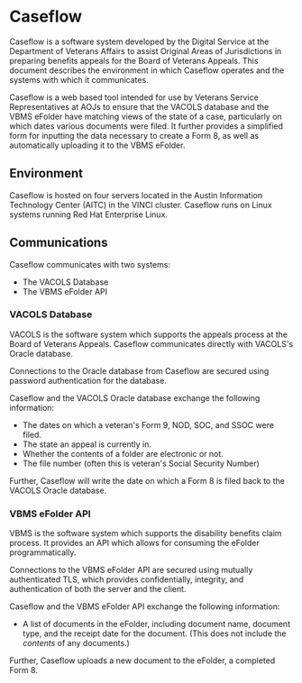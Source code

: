 # Caseflow

Caseflow is a software system developed by the Digital Service at the Department of Veterans Affairs to assist Original Areas of Jurisdictions in preparing benefits appeals for the Board of Veterans Appeals. This document describes the environment in which Caseflow operates and the systems with which it communicates.

Caseflow is a web based tool intended for use by Veterans Service Representatives at AOJs to ensure that the VACOLS database and the VBMS eFolder have matching views of the state of a case, particularly on which dates various documents were filed. It further provides a simplified form for inputting the data necessary to create a Form 8, as well as automatically uploading it to the VBMS eFolder.

## Environment

Caseflow is hosted on four servers located in the Austin Information Technology Center (AITC) in the VINCI cluster. Caseflow runs on Linux systems running Red Hat Enterprise Linux.

## Communications

Caseflow communicates with two systems:

- The VACOLS Database
- The VBMS eFolder API

### VACOLS Database

VACOLS is the software system which supports the appeals process at the Board of Veterans Appeals. Caseflow communicates directly with VACOLS's Oracle database.

Connections to the Oracle database from Caseflow are secured using password authentication for the database.

Caseflow and the VACOLS Oracle database exchange the following information:

- The dates on which a veteran's Form 9, NOD, SOC, and SSOC were filed.
- The state an appeal is currently in.
- Whether the contents of a folder are electronic or not.
- The file number (often this is veteran's Social Security Number)

Further, Caseflow will write the date on which a Form 8 is filed back to the VACOLS Oracle database.

### VBMS eFolder API

VBMS is the software system which supports the disability benefits claim process. It provides an API which allows for consuming the eFolder programmatically.

Connections to the VBMS eFolder API are secured using mutually authenticated TLS, which provides confidentially, integrity, and authentication of both the server and the client.

Caseflow and the VBMS eFolder API exchange the following information:

- A list of documents in the eFolder, including document name, document type, and the receipt date for the document. (This does not include the _contents_ of any documents.)

Further, Caseflow uploads a new document to the eFolder, a completed Form 8.
